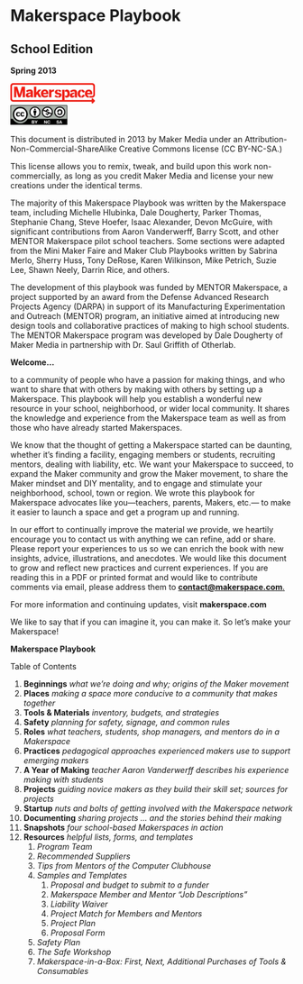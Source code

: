 # Makerspace Playbook

## School Edition

**Spring 2013**

<div align="left">

<img src=".gitbook/assets/0 (1).jpeg" alt="" width="150">

</div>

<div align="left">

<img src=".gitbook/assets/2 (1).png" alt="" width="101">

</div>

This document is distributed in 2013 by Maker Media under an Attribution-Non-Commercial-ShareAlike Creative Commons license (CC BY-NC-SA.)

This license allows you to remix, tweak, and build upon this work non-commercially, as long as you credit Maker Media and license your new creations under the identical terms.

The majority of this Makerspace Playbook was written by the Makerspace team, including Michelle Hlubinka, Dale Dougherty, Parker Thomas, Stephanie Chang, Steve Hoefer, Isaac Alexander, Devon McGuire, with significant contributions from Aaron Vanderwerff, Barry Scott, and other MENTOR Makerspace pilot school teachers. Some sections were adapted from the Mini Maker Faire and Maker Club Playbooks written by Sabrina Merlo, Sherry Huss, Tony DeRose, Karen Wilkinson, Mike Petrich, Suzie Lee, Shawn Neely, Darrin Rice, and others.

The development of this playbook was funded by MENTOR Makerspace, a project supported by an award from the Defense Advanced Research Projects Agency (DARPA) in support of its Manufacturing Experimentation and Outreach (MENTOR) program, an initiative aimed at introducing new design tools and collaborative practices of making to high school students. The MENTOR Makerspace program was developed by Dale Dougherty of Maker Media in partnership with Dr. Saul Griffith of Otherlab.

**Welcome…**

to a community of people who have a passion for making things, and who want to share that with others by making with others by setting up a Makerspace. This playbook will help you establish a wonderful new resource in your school, neighborhood, or wider local community. It shares the knowledge and experience from the Makerspace team as well as from those who have already started Makerspaces.

We know that the thought of getting a Makerspace started can be daunting, whether it’s finding a facility, engaging members or students, recruiting mentors, dealing with liability, etc. We want your Makerspace to succeed, to expand the Maker community and grow the Maker movement, to share the Maker mindset and DIY mentality, and to engage and stimulate your neighborhood, school, town or region. We wrote this playbook for Makerspace advocates like you—teachers, parents, Makers, etc.— to make it easier to launch a space and get a program up and running.

In our effort to continually improve the material we provide, we heartily encourage you to contact us with anything we can refine, add or share. Please report your experiences to us so we can enrich the book with new insights, advice, illustrations, and anecdotes. We would like this document to grow and reflect new practices and current experiences. If you are reading this in a PDF or printed format and would like to contribute comments via email, please address them to [**contact@makerspace.com**.](mailto:contact@makerspace.com)

For more information and continuing updates, visit **makerspace.com**

We like to say that if you can imagine it, you can make it. So let’s make your Makerspace!

**Makerspace Playbook**

Table of Contents

1. **Beginnings** _what we’re doing and why; origins of the Maker movement_
2. **Places** _making a space more conducive to a community that makes together_
3. **Tools & Materials** _inventory, budgets, and strategies_
4. **Safety** _planning for safety, signage, and common rules_
5. **Roles** _what teachers, students, shop managers, and mentors do in a Makerspace_
6. **Practices** _pedagogical approaches experienced makers use to support emerging makers_
7. **A Year of Making** _teacher Aaron Vanderwerff describes his experience making with students_
8. **Projects** _guiding novice makers as they build their skill set; sources for projects_
9. **Startup** _nuts and bolts of getting involved with the Makerspace network_
10. **Documenting** _sharing projects … and the stories behind their making_
11. **Snapshots** _four school-based Makerspaces in action_
12. **Resources** _helpful lists, forms, and templates_
    1. _Program Team_
    2. _Recommended Suppliers_
    3. _Tips from Mentors of the Computer Clubhouse_
    4. _Samples and Templates_
       1. _Proposal and budget to submit to a funder_
       2. _Makerspace Member and Mentor “Job Descriptions”_
       3. _Liability Waiver_
       4. _Project Match for Members and Mentors_
       5. _Project Plan_
       6. _Proposal Form_
    5. _Safety Plan_
    6. _The Safe Workshop_
    7. _Makerspace-in-a-Box: First, Next, Additional Purchases of Tools & Consumables_
